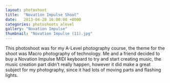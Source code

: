 ```yaml
---
layout: photoshoot
title:  "Novation Impulse Shoot"
date:   2013-04-28 16:00:00 +0000
categories: photoshoots alevel
gallery: "Novation Impulse"
thumbnail: "Novation Impulse (11).jpg"
---
```

This photoshoot was for my A-Level photography course, the theme for the shoot was Macro photography of technology. Me and a friend decided to buy a Novation Impulse MIDI keyboard to try and start creating music, the music creation part didn't really happen, however it did make a great subject for my photography, since it had lots of moving parts and flashing lights.
